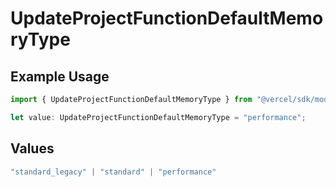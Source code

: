 # UpdateProjectFunctionDefaultMemoryType

## Example Usage

```typescript
import { UpdateProjectFunctionDefaultMemoryType } from "@vercel/sdk/models/updateprojectop.js";

let value: UpdateProjectFunctionDefaultMemoryType = "performance";
```

## Values

```typescript
"standard_legacy" | "standard" | "performance"
```